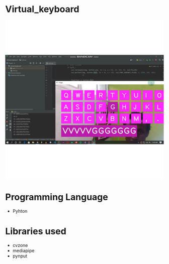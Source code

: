 # Virtual_keyboard
![Screenshot](snapshot2.png)

# Programming Language 
 - Pyhton
 
# Libraries used 
 - cvzone
 - mediapipe
 - pynput
